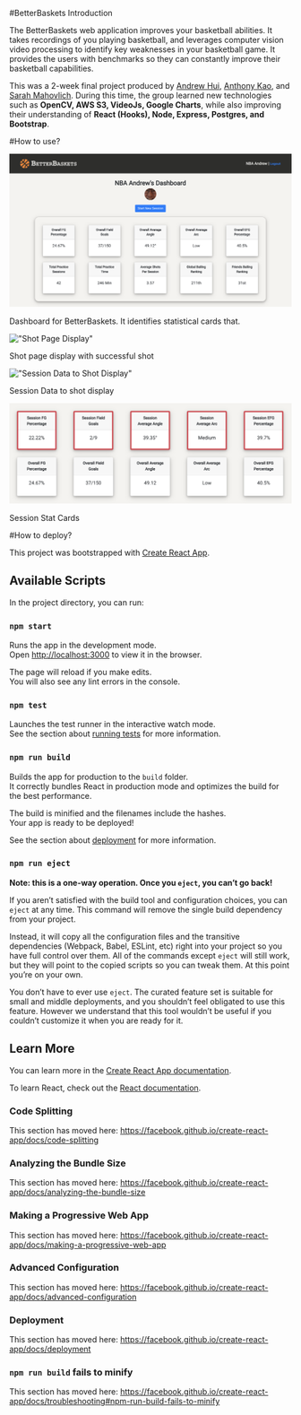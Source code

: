 #BetterBaskets Introduction

The BetterBaskets web application improves your basketball abilities. It takes recordings of you playing basketball, and leverages computer vision video processing to identify key weaknesses in your basketball game. It provides the users with benchmarks so they can constantly improve their basketball capabilities. 

This was a 2-week final project produced by [Andrew Hui](https://github.com/AndrewHui), [Anthony Kao](https://github.com/anthonykao10), and [Sarah Mahovlich](https://github.com/SarahMahovlich). During this time, the group learned new technologies such as **OpenCV, AWS S3, VideoJs, Google Charts**, while also improving their understanding of **React (Hooks), Node, Express, Postgres, and Bootstrap**. 

#How to use?

!["Dashboard of BetterBaskets"](https://github.com/anthonykao10/better-baskets/blob/master/ReadmeScreenshots/dashboard.png)

Dashboard for BetterBaskets. It identifies statistical cards that. 


!["Shot Page Display"](https://github.com/anthonykao10/better-baskets/blob/master/ReadmeScreenshots/ShotPageGif.gif)

Shot page display with successful shot


!["Session Data to Shot Display"](https://github.com/anthonykao10/better-baskets/blob/master/ReadmeScreenshots/SessionToShotGif.gif)

Session Data to shot display


!["Session Data to Shot Display"](https://github.com/anthonykao10/better-baskets/blob/master/ReadmeScreenshots/SessionStatCards.png)

Session Stat Cards

#How to deploy?


This project was bootstrapped with [Create React App](https://github.com/facebook/create-react-app).

## Available Scripts

In the project directory, you can run:

### `npm start`

Runs the app in the development mode.<br />
Open [http://localhost:3000](http://localhost:3000) to view it in the browser.

The page will reload if you make edits.<br />
You will also see any lint errors in the console.

### `npm test`

Launches the test runner in the interactive watch mode.<br />
See the section about [running tests](https://facebook.github.io/create-react-app/docs/running-tests) for more information.

### `npm run build`

Builds the app for production to the `build` folder.<br />
It correctly bundles React in production mode and optimizes the build for the best performance.

The build is minified and the filenames include the hashes.<br />
Your app is ready to be deployed!

See the section about [deployment](https://facebook.github.io/create-react-app/docs/deployment) for more information.

### `npm run eject`

**Note: this is a one-way operation. Once you `eject`, you can’t go back!**

If you aren’t satisfied with the build tool and configuration choices, you can `eject` at any time. This command will remove the single build dependency from your project.

Instead, it will copy all the configuration files and the transitive dependencies (Webpack, Babel, ESLint, etc) right into your project so you have full control over them. All of the commands except `eject` will still work, but they will point to the copied scripts so you can tweak them. At this point you’re on your own.

You don’t have to ever use `eject`. The curated feature set is suitable for small and middle deployments, and you shouldn’t feel obligated to use this feature. However we understand that this tool wouldn’t be useful if you couldn’t customize it when you are ready for it.

## Learn More

You can learn more in the [Create React App documentation](https://facebook.github.io/create-react-app/docs/getting-started).

To learn React, check out the [React documentation](https://reactjs.org/).

### Code Splitting

This section has moved here: https://facebook.github.io/create-react-app/docs/code-splitting

### Analyzing the Bundle Size

This section has moved here: https://facebook.github.io/create-react-app/docs/analyzing-the-bundle-size

### Making a Progressive Web App

This section has moved here: https://facebook.github.io/create-react-app/docs/making-a-progressive-web-app

### Advanced Configuration

This section has moved here: https://facebook.github.io/create-react-app/docs/advanced-configuration

### Deployment

This section has moved here: https://facebook.github.io/create-react-app/docs/deployment

### `npm run build` fails to minify

This section has moved here: https://facebook.github.io/create-react-app/docs/troubleshooting#npm-run-build-fails-to-minify
